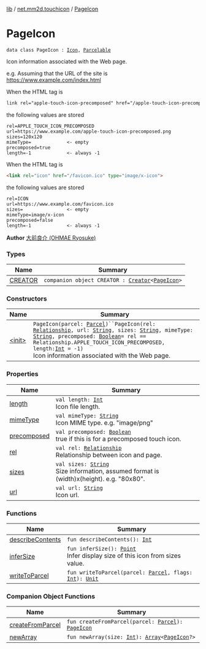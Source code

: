 [lib](../../index.md) / [net.mm2d.touchicon](../index.md) / [PageIcon](./index.md)

# PageIcon

`data class PageIcon : `[`Icon`](../-icon/index.md)`, `[`Parcelable`](https://developer.android.com/reference/android/os/Parcelable.html)

Icon information associated with the Web page.

e.g.
Assuming that the URL of the site is https://www.example.com/index.html

When the HTML tag is

``` html
link rel="apple-touch-icon-precomposed" href="/apple-touch-icon-precomposed.png" sizes="120x120">
```

the following values are stored

```
rel=APPLE_TOUCH_ICON_PRECOMPOSED
url=https://www.example.com/apple-touch-icon-precomposed.png
sizes=120x120
mimeType=             <- empty
precomposed=true
length=-1             <- always -1
```

When the HTML tag is

``` html
<link rel="icon" href="/favicon.ico" type="image/x-icon">
```

the following values are stored

```
rel=ICON
url=https://www.example.com/favicon.ico
sizes=                <- empty
mimeType=image/x-icon
precomposed=false
length=-1             <- always -1
```

**Author**
[大前良介 (OHMAE Ryosuke)](mailto:ryo@mm2d.net)

### Types

| Name | Summary |
|---|---|
| [CREATOR](-c-r-e-a-t-o-r/index.md) | `companion object CREATOR : `[`Creator`](https://developer.android.com/reference/android/os/Parcelable/Creator.html)`<`[`PageIcon`](./index.md)`>` |

### Constructors

| Name | Summary |
|---|---|
| [&lt;init&gt;](-init-.md) | `PageIcon(parcel: `[`Parcel`](https://developer.android.com/reference/android/os/Parcel.html)`)``PageIcon(rel: `[`Relationship`](../-relationship/index.md)`, url: `[`String`](https://kotlinlang.org/api/latest/jvm/stdlib/kotlin/-string/index.html)`, sizes: `[`String`](https://kotlinlang.org/api/latest/jvm/stdlib/kotlin/-string/index.html)`, mimeType: `[`String`](https://kotlinlang.org/api/latest/jvm/stdlib/kotlin/-string/index.html)`, precomposed: `[`Boolean`](https://kotlinlang.org/api/latest/jvm/stdlib/kotlin/-boolean/index.html)` = rel == Relationship.APPLE_TOUCH_ICON_PRECOMPOSED, length: `[`Int`](https://kotlinlang.org/api/latest/jvm/stdlib/kotlin/-int/index.html)` = -1)`<br>Icon information associated with the Web page. |

### Properties

| Name | Summary |
|---|---|
| [length](length.md) | `val length: `[`Int`](https://kotlinlang.org/api/latest/jvm/stdlib/kotlin/-int/index.html)<br>Icon file length. |
| [mimeType](mime-type.md) | `val mimeType: `[`String`](https://kotlinlang.org/api/latest/jvm/stdlib/kotlin/-string/index.html)<br>Icon MIME type. e.g. "image/png" |
| [precomposed](precomposed.md) | `val precomposed: `[`Boolean`](https://kotlinlang.org/api/latest/jvm/stdlib/kotlin/-boolean/index.html)<br>true if this is for a precomposed touch icon. |
| [rel](rel.md) | `val rel: `[`Relationship`](../-relationship/index.md)<br>Relationship between icon and page. |
| [sizes](sizes.md) | `val sizes: `[`String`](https://kotlinlang.org/api/latest/jvm/stdlib/kotlin/-string/index.html)<br>Size information, assumed format is (width)x(height). e.g. "80x80". |
| [url](url.md) | `val url: `[`String`](https://kotlinlang.org/api/latest/jvm/stdlib/kotlin/-string/index.html)<br>Icon url. |

### Functions

| Name | Summary |
|---|---|
| [describeContents](describe-contents.md) | `fun describeContents(): `[`Int`](https://kotlinlang.org/api/latest/jvm/stdlib/kotlin/-int/index.html) |
| [inferSize](infer-size.md) | `fun inferSize(): `[`Point`](https://developer.android.com/reference/android/graphics/Point.html)<br>Infer display size of this icon from sizes value. |
| [writeToParcel](write-to-parcel.md) | `fun writeToParcel(parcel: `[`Parcel`](https://developer.android.com/reference/android/os/Parcel.html)`, flags: `[`Int`](https://kotlinlang.org/api/latest/jvm/stdlib/kotlin/-int/index.html)`): `[`Unit`](https://kotlinlang.org/api/latest/jvm/stdlib/kotlin/-unit/index.html) |

### Companion Object Functions

| Name | Summary |
|---|---|
| [createFromParcel](create-from-parcel.md) | `fun createFromParcel(parcel: `[`Parcel`](https://developer.android.com/reference/android/os/Parcel.html)`): `[`PageIcon`](./index.md) |
| [newArray](new-array.md) | `fun newArray(size: `[`Int`](https://kotlinlang.org/api/latest/jvm/stdlib/kotlin/-int/index.html)`): `[`Array`](https://kotlinlang.org/api/latest/jvm/stdlib/kotlin/-array/index.html)`<`[`PageIcon`](./index.md)`?>` |
